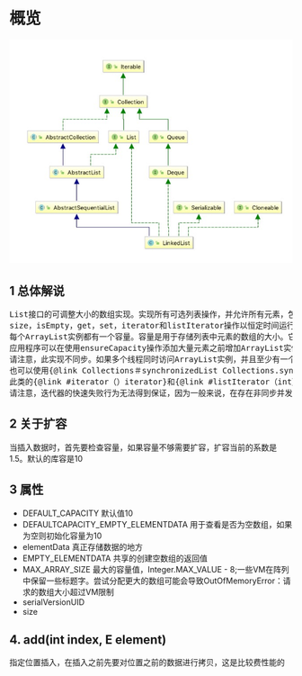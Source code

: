 # 概览

![arrayList](images/ArrayList.jpg)

## 1 总体解说

<pre>
List接口的可调整大小的数组实现。实现所有可选列表操作，并允许所有元素，包括null。除了实现List接口之外，此类还提供了一些方法来操作内部用于存储列表的数组的大小。(这个类大致相当于Vector，除了它是不同步的。）
size，isEmpty，get，set，iterator和listIterator操作以恒定时间运行。添加操作以分摊的常量时间运行，即添加n个元素需要O（n）时间。所有其他操作都以线性时间运行（粗略地说）。与LinkedList实现相比，常数因子较低。
每个ArrayList实例都有一个容量。容量是用于存储列表中元素的数组的大小。它始终至少与列表大小一样大。当元素添加到ArrayList时，其容量会自动增加
应用程序可以在使用ensureCapacity操作添加大量元素之前增加ArrayList实例的容量。这可能会减少增量重新分配的数量。
请注意，此实现不同步。如果多个线程同时访问ArrayList实例，并且至少有一个线程在结构上修改了列表，则必须在外部进行同步。 （结构修改是添加或删除一个或多个元素的任何操作，或显式调整后备数组的大小;仅设置元素的值不是结构修改。）这通常通过同步一些封装的对象来实现
也可以使用{@link Collections＃synchronizedList Collections.synchronizedList}方法“包装”该列表。这最好在创建时完成，以防止意外地不同步访问列表： List list = Collections.synchronizedList（new ArrayList（...））;
此类的{@link #iterator（）iterator}和{@link #listIterator（int）listIterator}方法返回的迭代器是快速失败的：如果在创建迭代器后的任何时候对列表进行结构修改，则以任何方式除了通过迭代器自己的{@link ListIterator #remove（）remove}或{@link ListIterator #add（Object）add}方法之外，迭代器将抛出{@link ConcurrentModificationException}。因此，在并发修改的情况下，迭代器快速而干净地失败，而不是在未来的未确定时间冒任意，非确定性行为的风险。
请注意，迭代器的快速失败行为无法得到保证，因为一般来说，在存在非同步并发修改的情况下，无法做出任何硬性保证。 失败快速的迭代器会尽最大努力抛出{@code ConcurrentModificationException}。 因此，编写依赖于此异常的程序以确保其正确性是错误的：迭代器的快速失败行为应该仅用于检测错误。
</pre>

## 2 关于扩容

当插入数据时，首先要检查容量，如果容量不够需要扩容，扩容当前的系数是1.5。默认的库容是10

## 3 属性

* DEFAULT_CAPACITY 默认值10
* DEFAULTCAPACITY_EMPTY_ELEMENTDATA 用于查看是否为空数组，如果为空则初始化容量为10
* elementData 真正存储数据的地方
* EMPTY_ELEMENTDATA 共享的创建空数组的返回值
* MAX_ARRAY_SIZE 最大的容量值，Integer.MAX_VALUE - 8;一些VM在阵列中保留一些标题字。尝试分配更大的数组可能会导致OutOfMemoryError：请求的数组大小超过VM限制
* serialVersionUID
* size

## 4. add(int index, E element)

指定位置插入，在插入之前先要对位置之前的数据进行拷贝，这是比较费性能的